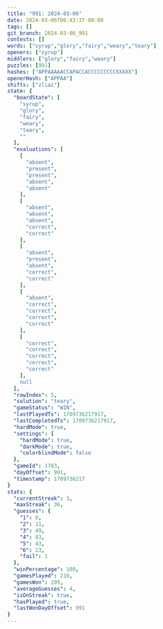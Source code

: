 ```yaml
---
title: "991: 2024-03-06"
date: 2024-03-06T06:43:37-08:00
tags: []
git_branch: 2024-03-06_991
contests: []
words: ["syrup","glory","fairy","weary","teary"]
openers: ["syrup"]
middlers: ["glory","fairy","weary"]
puzzles: [991]
hashes: ["APPAAAAACCAPACCACCCCCCCCCXXXXX"]
openerHash: ["APPAA"]
shifts: ["zliai"]
state: {
  "boardState": [
    "syrup",
    "glory",
    "fairy",
    "weary",
    "teary",
    ""
  ],
  "evaluations": [
    [
      "absent",
      "present",
      "present",
      "absent",
      "absent"
    ],
    [
      "absent",
      "absent",
      "absent",
      "correct",
      "correct"
    ],
    [
      "absent",
      "present",
      "absent",
      "correct",
      "correct"
    ],
    [
      "absent",
      "correct",
      "correct",
      "correct",
      "correct"
    ],
    [
      "correct",
      "correct",
      "correct",
      "correct",
      "correct"
    ],
    null
  ],
  "rowIndex": 5,
  "solution": "teary",
  "gameStatus": "WIN",
  "lastPlayedTs": 1709736217917,
  "lastCompletedTs": 1709736217917,
  "hardMode": true,
  "settings": {
    "hardMode": true,
    "darkMode": true,
    "colorblindMode": false
  },
  "gameId": 1783,
  "dayOffset": 991,
  "timestamp": 1709736217
}
stats: {
  "currentStreak": 3,
  "maxStreak": 36,
  "guesses": {
    "1": 0,
    "2": 11,
    "3": 49,
    "4": 83,
    "5": 43,
    "6": 23,
    "fail": 1
  },
  "winPercentage": 100,
  "gamesPlayed": 210,
  "gamesWon": 209,
  "averageGuesses": 4,
  "isOnStreak": true,
  "hasPlayed": true,
  "lastWonDayOffset": 991
}
---
```

<!-- more -->
